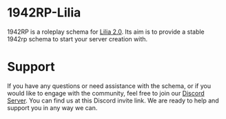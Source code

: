 # 1942RP-Lilia
 
1942RP is a roleplay schema for [Lilia 2.0](https://github.com/bleonheart/Lilia). Its aim is to provide a stable 1942rp schema to start your server creation with.

# Support

If you have any questions or need assistance with the schema, or if you would like to engage with the community, feel free to join our [Discord Server](https://discord.gg/52MSnh39vw). You can find us at this Discord invite link. We are ready to help and support you in any way we can.

